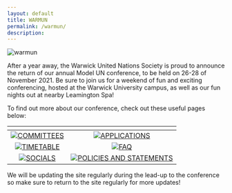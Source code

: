 ```yaml
---
layout: default
title: WARMUN
permalink: /warmun/
description:
---
```


![warmun](https://user-images.githubusercontent.com/55463665/135881403-61bc9af4-7ef4-4f5f-9ead-2c4714d1a77a.jpeg)

After a year away, the Warwick United Nations Society is proud to announce the return of our annual Model UN conference, to be held on 26-28 of November 2021. Be sure to join us for a weekend of fun and exciting conferencing, hosted at the Warwick University campus, as well as our fun nights out at nearby Leamington Spa!

To find out more about our conference, check out these useful pages below:
  
| <!-- --> | <!-- --> |
| :----: | :----: |
| <a href="http://warwickun.org/warmun/committees">![COMMITTEES](https://user-images.githubusercontent.com/55463665/136007161-2e9b94e2-4c49-4804-ac24-6adbbbe89f21.jpg) </a> | <a href="http://warwickun.org/warmun/apply"> ![APPLICATIONS](https://user-images.githubusercontent.com/55463665/136006653-0c8511d9-3048-405e-8687-2b30b9864c9a.jpg) </a> |
| <a href="http://warwickun.org/warmun/timetable"> ![TIMETABLE](https://user-images.githubusercontent.com/55463665/136009977-f3e40ca4-ec95-4240-bb6b-a1952acadec6.jpg) </a> | <a href="http://warwickun.org/warmun/faq"> ![FAQ](https://user-images.githubusercontent.com/55463665/136009992-0c57db9a-b9d3-4d64-8007-5ef19e56399f.jpg) </a> |
| <a href="http://warwickun.org/warmun/socials"> ![SOCIALS](https://user-images.githubusercontent.com/55463665/136006765-63ff283c-dcfc-47b7-bbd5-e59b33efd2f6.jpg) </a> | <a href="http://warwickun.org/warmun/policies"> ![POLICIES AND STATEMENTS](https://user-images.githubusercontent.com/55463665/136006582-c8bfac71-509a-4493-9bfa-606f4a2cd7ae.jpg) </a> |

We will be updating the site regularly during the lead-up to the conference so make sure to return to the site regularly for more updates!
